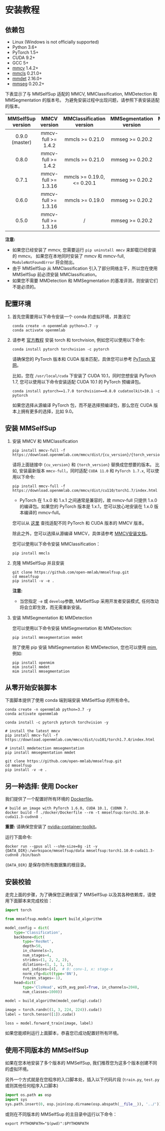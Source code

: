 # 安装教程

## 依赖包

- Linux (Windows is not officially supported)
- Python 3.6+
- PyTorch 1.5+
- CUDA 9.2+
- GCC 5+
- [mmcv](https://github.com/open-mmlab/mmcv) 1.4.2+
- [mmcls](https://mmclassification.readthedocs.io/en/latest/install.html) 0.21.0+
- [mmdet](https://mmdetection.readthedocs.io/en/latest/get_started.html#installation) 2.16.0+
- [mmseg](https://mmsegmentation.readthedocs.io/en/latest/get_started.html#installation) 0.20.2+

下表显示了与 MMSelfSup 适配的 MMCV, MMClassification, MMDetection 和 MMSegmentation 的版本号。 为避免安装过程中出现问题，请参照下表安装适配的版本。

| MMSelfSup version |    MMCV version     |  MMClassification version  | MMSegmentation version | MMDetection version |
| :---------------: | :-----------------: | :------------------------: | :--------------------: | :-----------------: |
|  0.9.0 (master)   | mmcv-full >= 1.4.2  |      mmcls >= 0.21.0       |    mmseg >= 0.20.2     |   mmdet >= 2.16.0   |
|       0.8.0       | mmcv-full >= 1.4.2  |      mmcls >= 0.21.0       |    mmseg >= 0.20.2     |   mmdet >= 2.16.0   |
|       0.7.1       | mmcv-full >= 1.3.16 | mmcls >= 0.19.0, <= 0.20.1 |    mmseg >= 0.20.2     |   mmdet >= 2.16.0   |
|       0.6.0       | mmcv-full >= 1.3.16 |      mmcls >= 0.19.0       |    mmseg >= 0.20.2     |   mmdet >= 2.16.0   |
|       0.5.0       | mmcv-full >= 1.3.16 |             /              |    mmseg >= 0.20.2     |   mmdet >= 2.16.0   |


**注意:**
- 如果您已经安装了 mmcv, 您需要运行 `pip uninstall mmcv` 来卸载已经安装的 mmcv。 如果您在本地同时安装了 mmcv 和 mmcv-full, `ModuleNotFoundError` 将会抛出。
- 由于 MMSelfSup 从 MMClassification 引入了部分网络主干，所以您在使用 MMSelfSup 前必须安装 MMClassification。
- 如果您不需要 MMDetection 和 MMSegmentation 的基准评测，则安装它们不是必须的。

## 配置环境

1. 首先您需要用以下命令安装一个 conda 的虚拟环境，并激活它

    ```shell
    conda create -n openmmlab python=3.7 -y
    conda activate openmmlab
    ```

2. 请参考 [官方教程](https://pytorch.org/) 安装 torch 和 torchvision, 例如您可以使用以下命令:

    ```shell
    conda install pytorch torchvision -c pytorch
    ```

    请确保您的 PyTorch 版本和 CUDA 版本匹配，具体您可以参考 [PyTorch 官网](https://pytorch.org/)。

    比如，您在 `/usr/local/cuda` 下安装了 CUDA 10.1，同时您想安装 PyTorch 1.7, 您可以使用以下命令安装适配 CUDA 10.1 的 PyTorch 预编译包。

    ```shell
    conda install pytorch==1.7.0 torchvision==0.8.0 cudatoolkit=10.1 -c pytorch
    ```

    如果您选择从源编译 PyTorch 包，而不是选择预编译包，那么您在 CUDA 版本上拥有更多的选择，比如 9.0。


## 安装 MMSelfSup

1. 安装 MMCV 和 MMClassification

    ```shell
    pip install mmcv-full -f https://download.openmmlab.com/mmcv/dist/{cu_version}/{torch_version}/index.html
    ```

    请将上面链接中 `{cu_version}` 和 `{torch_version}` 替换成您想要的版本。 比如, 安装最新版本 `mmcv-full`，同时适配 `CUDA 11.0` 和 `PyTorch 1.7.x`, 可以使用以下命令:

    ```shell
    pip install mmcv-full -f https://download.openmmlab.com/mmcv/dist/cu110/torch1.7/index.html
    ```

    - PyTorch 在 1.x.0 和 1.x.1 之间通常是兼容的，故 mmcv-full 只提供 1.x.0 的编译包。如果您的 PyTorch 版本是 1.x.1，您可以放心地安装在 1.x.0 版本编译的 mmcv-full。

    您可以从 [这里](https://github.com/open-mmlab/mmcv#installation) 查找适配不同 PyTorch 和 CUDA 版本的 MMCV 版本。

    除此之外，您可以选择从源编译 MMCV，具体请参考 [MMCV安装文档](https://github.com/open-mmlab/mmcv#installation)。

    您可以使用以下命令安装 MMClassification：

    ```shell
    pip install mmcls
    ```

2. 克隆 MMSelfSup 并且安装

    ```shell
    git clone https://github.com/open-mmlab/mmselfsup.git
    cd mmselfsup
    pip install -v -e .
    ```

    **注意:**
    - 当您指定 `-e` 或 `develop`参数, MMSelfSup 采用开发者安装模式, 任何改动将会立即生效，而无需重新安装。

3. 安装 MMSegmentation 和 MMDetection

    您可以使用以下命令安装 MMSegmentation 和 MMDetection:

    ```shell
    pip install mmsegmentation mmdet
    ```

    除了使用 pip 安装 MMSegmentation 和 MMDetection, 您也可以使用 [mim](https://github.com/open-mmlab/mim), 例如:

    ```shell
    pip install openmim
    mim install mmdet
    mim install mmsegmentation
    ```

## 从零开始安装脚本

下面脚本提供了使用 conda 端到端安装 MMSelfSup 的所有命令。

```shell
conda create -n openmmlab python=3.7 -y
conda activate openmmlab

conda install -c pytorch pytorch torchvision -y

# install the latest mmcv
pip install mmcv-full -f https://download.openmmlab.com/mmcv/dist/cu101/torch1.7.0/index.html

# install mmdetection mmsegmentation
pip install mmsegmentation mmdet

git clone https://github.com/open-mmlab/mmselfsup.git
cd mmselfsup
pip install -v -e .
```

## 另一种选择: 使用 Docker

我们提供了一个配置好所有环境的 [Dockerfile](/docker/Dockerfile)。

```shell
# build an image with PyTorch 1.6.0, CUDA 10.1, CUDNN 7.
docker build -f ./docker/Dockerfile --rm -t mmselfsup:torch1.10.0-cuda11.3-cudnn8 .
```

**重要:** 请确保您安装了 [nvidia-container-toolkit](https://docs.nvidia.com/datacenter/cloud-native/container-toolkit/install-guide.html#docker)。

运行下面命令:

```shell
docker run --gpus all --shm-size=8g -it -v {DATA_DIR}:/workspace/mmselfsup/data mmselfsup:torch1.10.0-cuda11.3-cudnn8 /bin/bash
```

`{DATA_DIR}` 是保存你所有数据集的根目录。

## 安装校验

走完上面的步骤，为了确保您正确安装了 MMSelfSup 以及其各种依赖库，请使用下面脚本来完成校验：

```py
import torch

from mmselfsup.models import build_algorithm

model_config = dict(
    type='Classification',
    backbone=dict(
        type='ResNet',
        depth=50,
        in_channels=3,
        num_stages=4,
        strides=(1, 2, 2, 2),
        dilations=(1, 1, 1, 1),
        out_indices=[4],  # 0: conv-1, x: stage-x
        norm_cfg=dict(type='BN'),
        frozen_stages=-1),
    head=dict(
        type='ClsHead', with_avg_pool=True, in_channels=2048,
        num_classes=1000))

model = build_algorithm(model_config).cuda()

image = torch.randn((1, 3, 224, 224)).cuda()
label = torch.tensor([1]).cuda()

loss = model.forward_train(image, label)
```

如果您能顺利运行上面脚本，恭喜您已成功配置好所有环境。

## 使用不同版本的 MMSelfSup

如果在您本地安装了多个版本的 MMSelfSup, 我们推荐您为这多个版本创建不同的虚拟环境。

另外一个方式就是在您程序的入口脚本处，插入以下代码片段 (`train.py`, `test.py` 或则其他任何程序入口脚本)

```python
import os.path as osp
import sys
sys.path.insert(0, osp.join(osp.dirname(osp.abspath(__file__)), '../'))
```

或则在不同版本的 MMSelfSup 的主目录中运行以下命令：

```shell
export PYTHONPATH="$(pwd)":$PYTHONPATH
```
